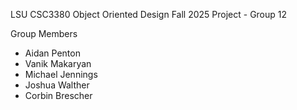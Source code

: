 LSU CSC3380 Object Oriented Design Fall 2025 Project - Group 12

Group Members
- Aidan Penton
- Vanik Makaryan
- Michael Jennings
- Joshua Walther
- Corbin Brescher
